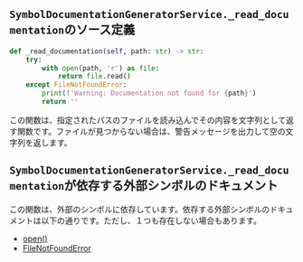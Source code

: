 ## `SymbolDocumentationGeneratorService._read_documentation`のソース定義

```python
def _read_documentation(self, path: str) -> str:
    try:
        with open(path, 'r') as file:
            return file.read()
    except FileNotFoundError:
        print(f'Warning: Documentation not found for {path}')
        return ''
```

この関数は、指定されたパスのファイルを読み込んでその内容を文字列として返す関数です。ファイルが見つからない場合は、警告メッセージを出力して空の文字列を返します。

## `SymbolDocumentationGeneratorService._read_documentation`が依存する外部シンボルのドキュメント

この関数は、外部のシンボルに依存しています。依存する外部シンボルのドキュメントは以下の通りです。ただし、１つも存在しない場合もあります。

- [open()](https://docs.python.org/3/library/functions.html#open)
- [FileNotFoundError](https://docs.python.org/3/library/exceptions.html#FileNotFoundError)